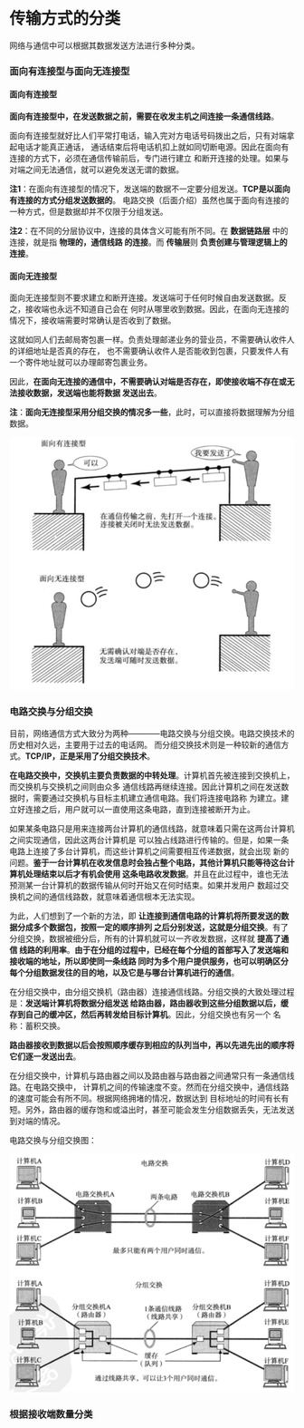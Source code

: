 传输方式的分类
==============================================
网络与通信中可以根据其数据发送方法进行多种分类。
### 面向有连接型与面向无连接型
#### 面向有连接型
**面向有连接型中，在发送数据之前，需要在收发主机之间连接一条通信线路**。

面向有连接型就好比人们平常打电话，输入完对方电话号码拨出之后，只有对端拿起电话才能真正通话，
通话结束后将电话机扣上就如同切断电源。因此在面向有连接的方式下，必须在通信传输前后，专门进行建立
和断开连接的处理。如果与对端之间无法通信，就可以避免发送无谓的数据。

**注1**：在面向有连接型的情况下，发送端的数据不一定要分组发送。**TCP是以面向有连接的方式分组发送数据的**。
电路交换（后面介绍）虽然也属于面向有连接的一种方式，但是数据却并不仅限于分组发送。

**注2**：在不同的分层协议中，连接的具体含义可能有所不同。在 **数据链路层** 中的连接，就是指 **物理的，通信线路
的连接**。而 **传输层**则 **负责创建与管理逻辑上的连接**。
#### 面向无连接型
面向无连接型则不要求建立和断开连接。发送端可于任何时候自由发送数据。反之，接收端也永远不知道自己会在
何时从哪里收到数据。因此，在面向无连接的情况下，接收端需要时常确认是否收到了数据。

这就如同人们去邮局寄包裹一样。负责处理邮递业务的营业员，不需要确认收件人的详细地址是否真的存在，
也不需要确认收件人是否能收到包裹，只要发件人有一个寄件地址就可以办理邮寄包裹业务。

因此，**在面向无连接的通信中，不需要确认对端是否存在，即使接收端不存在或无法接收数据，发送端也能将数据
发送出去**。

**注**：**面向无连接型采用分组交换的情况多一些**，此时，可以直接将数据理解为分组数据。

![面向有无连接型](img/面向有无连接型.png)

### 电路交换与分组交换
目前，网络通信方式大致分为两种————电路交换与分组交换。电路交换技术的历史相对久远，主要用于过去的电话网。
而分组交换技术则是一种较新的通信方式。**TCP/IP，正是采用了分组交换技术**。

**在电路交换中，交换机主要负责数据的中转处理**。计算机首先被连接到交换机上，而交换机与交换机之间则由众多
通信线路再继续连接。因此计算机之间在发送数据时，需要通过交换机与目标主机建立通信电路。我们将连接电路称
为建立。建立好连接之后，用户就可以一直使用这条电路，直到连接被断开为止。

如果某条电路只是用来连接两台计算机的通信线路，就意味着只需在这两台计算机之间实现通信，因此这两台计算机是
可以独占线路进行传输的。但是，如果一条电路上连接了多台计算机，而这些计算机之间需要相互传递数据，就会出现
新的问题。**鉴于一台计算机在收发信息时会独占整个电路，其他计算机只能等待这台计算机处理结束以后才有机会使用
这条电路收发数据**。并且在此过程中，谁也无法预测某一台计算机的数据传输从何时开始又在何时结束。如果并发用户
数超过交换机之间的通信线路数，就意味着通信根本无法实现。

为此，人们想到了一个新的方法，即 **让连接到通信电路的计算机将所要发送的数据分成多个数据包，按照一定的顺序排列
之后分别发送，这就是分组交换**。有了分组交换，数据被细分后，所有的计算机就可以一齐收发数据，这样就 **提高了通信
线路的利用率**。**由于在分组的过程中，已经在每个分组的首部写入了发送端和接收端的地址，所以即使同一条线路
同时为多个用户提供服务，也可以明确区分每个分组数据发往的目的地，以及它是与哪台计算机进行的通信**。

在分组交换中，由分组交换机（路由器）连接通信线路。分组交换的大致处理过程是：**发送端计算机将数据分组发送
给路由器，路由器收到这些分组数据以后，缓存到自己的缓冲区，然后再转发给目标计算机**。因此，分组交换也有另一个
名称：蓄积交换。

**路由器接收到数据以后会按照顺序缓存到相应的队列当中，再以先进先出的顺序将它们逐一发送出去**。

在分组交换中，计算机与路由器之间以及路由器与路由器之间通常只有一条通信线路。在电路交换中，
计算机之间的传输速度不变。然而在分组交换中，通信线路的速度可能会有所不同。根据网络拥堵的情况，数据达到
目标地址的时间有长有短。另外，路由器的缓存饱和或溢出时，甚至可能会发生分组数据丢失，无法发送到对端的情况。

电路交换与分组交换图：

![电路交换与分组交换图](img/电路交换与分组交换图.png)

### 根据接收端数量分类
